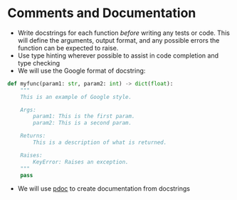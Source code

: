 # Comments and Documentation

- Write docstrings for each function _before_ writing any tests or code. This will define the arguments, output format, and any possible errors the function can be expected to raise.
- Use type hinting wherever possible to assist in code completion and type checking
- We will use the Google format of docstring:

```py
def myfunc(param1: str, param2: int) -> dict(float):
    """
    This is an example of Google style.

    Args:
        param1: This is the first param.
        param2: This is a second param.

    Returns:
        This is a description of what is returned.

    Raises:
        KeyError: Raises an exception.
    """
    pass
```

- We will use [pdoc](https://pdoc.dev) to create documentation from docstrings